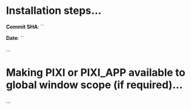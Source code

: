 # Installation steps...

**Commit SHA**: ``

**Date**: ``

...

# Making PIXI or __PIXI_APP__ available to global window scope (if required)...

...
